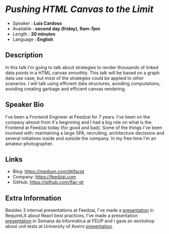_Pushing HTML Canvas to the Limit_
=========================

* Speaker   : **Luís Cardoso**
* Available : **second day (friday), 9am-7pm**
* Length    : **30 minutes**
* Language  : **English**

Description
-----------

In this talk I'm going to talk about strategies to render thousands of linked data points in a HTML canvas smoothly. 
This talk will be based on a graph data use case, but most of the strategies could be applied to other scenarios. 
I will talk using efficient data structures, avoiding computations, avoiding creating garbage and efficient canvas rendering.


Speaker Bio
-----------

I've been a Frontend Engineer at Feedzai for 7 years. I've been on the company almost from it's beginning and I had a big role on
what is the Frontend at Feedzai today (for good and bad). Some of the things I've been involved with: maintaining a 
large SPA, recruiting, architecture decisions and several initiatives inside and outside the company. 
In my free time I'm an amateur photographer.

Links
-----

* Blog: https://medium.com/@lfacpt
* Company: https://feedzai.com
* GitHub: https://github.com/lfac-pt

Extra Information
-----------------

Besides 3 internal presentations at Feedzai, I've made a [presentation](https://www.youtube.com/watch?v=I3qRD1v2xq4) in RequireLX 
about React best practices, I've made a presentation [presentation](https://www.linkedin.com/feed/update/urn:li:activity:6469204893960847360) in Semana da Informática at FEUP and I gave an workshop about unit tests 
at University of Aveiro [presentation](https://www.linkedin.com/feed/update/urn:li:activity:6475734652232491008).
